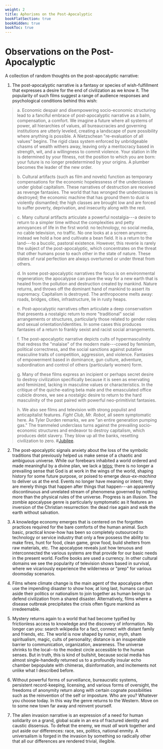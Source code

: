 ```yaml
---
weight: 2
title: Aphorisms on the Post-Apocalyptic
bookFlatSection: true
bookHidden: true
bookToc: true
---
```


# Observations on the Post-Apocalyptic

A collection of random thoughts on the post-apocalyptic narrative:

1. The post-apocalyptic narrative is a fantasy or species of wish-fulfillment that expresses a desire for the end of civilization as we know it. The popularity of such films suggest a range of audience responses and psychological conditions behind this wish:

>a. Economic despair and disempowering socio-economic structuring lead to a fanciful embrace of post-apocalyptic narrative as a balm, compensation, a comfort. We imagine a future where all systems of power, all hierarchies of values, all bureaucracies and governing institutions are utterly leveled, creating a landscape of pure possibility where anything is possible. A Nietzschean "re-evaluation of all values" begins. The rigid class system enforced by unbridgeable chasms of wealth withers away, leaving only a meritocracy based in strength, wit, and a willingness to commit violence. Your station in life is determined by your fitness, not the position to which you are born: your future is no longer predetermined by your origins. A plumber becomes the leader of the new order.   

>b. Cultural artifacts (such as film and novels) function as temporary compensations for the economic hopelessness of the underclasses under global capitalism. These narratives of destruction are received as revenge fantasies. The world that has wronged the underclasses is destroyed; the economic machine that has ground them to dust is violently dismantled; the high classes are brought low and are forced to suffer poverty, deprivation, and insecurity along with the rest. 

>c. Many cultural artifacts articulate a powerful nostalgia---a desire to return to a simpler time without the complexities and petty annoyances of life in the first world: no technology, no social media, no cable television, no traffic. No one looks at a screen anymore; instead we hold a hoe and cultivate a bean field. It is a return to the land---to a bucolic, pastoral existence. However, this reverie is rarely the subject of the post-apocalyptic, which concentrates on the threat that other humans pose to each other in the state of nature. These states of rural perfection are always overturned or under threat from others. 

>d. In some post-apocalyptic narratives the focus is on environmental regeneration; the apocalypse can pave the way for a new earth that is healed from the pollution and destruction created by mankind. Nature returns, and throws off the dominant hand of mankind to assert its supremacy. Capitalism is destroyed. The anthropocene melts away: roads, bridges, cities, infrastructure, lie in rusty heaps.

>e. Post-apocalyptic narratives often articulate a deep conservatism that presents a nostalgic return to more "traditional" social arrangements or structures, particularly those related to gender roles and sexual orientation/identities. In some cases this produces fantasies of a return to frankly sexist and racist social arrangements. 

>f. The post-apocalyptic narrative depicts cults of hypermasculinity that redress the "malaise" of the modern male---cowed by feminism, political correctness, and the social sanctions against putative masculine traits of competition, aggression, and violence. Fantasies of empowerment based in dominance, gun culture, adventure, subordination and control of others (particularly women) form.

>g. Many of these films express an incipient or perhaps secret desire to destroy civilization specifically because it is seen as enervating and feminized, lacking in masculine values or characteristics. In the critique of the quiche-eating beta male and the emasculated office cubicle drones, we see a nostalgic desire to return to the hard masculinity of the past paired with powerful neo-primitivist fantasies. 

>h. We also see films and television with strong populist and anticapitalist features. *Fight Club*, *Mr. Robot*, all seem symptomatic here. As Tyler Durden remarks, we are "an entire generation pumping gas." The trammeled underclass turns against the prevailing socio-economic structures and endeavor to destroy capitalism, which produces debt slavery. They blow up all the banks, resetting civilization to zero. #[Jubilee](https://en.wikipedia.org/wiki/Jubilee_(biblical)).  

2. The post-apocalyptic signals anxiety about the loss of the symbolic traditions that previously helped us make sense of a chaotic and ambiguous universe. While our forebears inhabited a world ordered and made meaningful by a divine plan, we lack a [telos](https://en.wikipedia.org/wiki/Telos_(philosophy)); there is no longer a prevailing sense that God is at work in the wings of the world, shaping history for some future purpose, or poised to emerge *deus-ex-machina* to deliver us at the end. Events no longer have meaning or intent; they are merely things that happen after things that happen---an apparently discontinuous and unrelated stream of phenomena governed by nothing more than the physical rules of the universe. Progress is an illusion. The zombie apocalypse genre is particularly symptomatic as it features an inversion of the Christian resurrection: the dead rise again and walk the earth without salvation. 


3. A knowledge economy emerges that is centered on the forgotten practices required for the bare comforts of the human animal. Such basic, practical know-how has been so completely outsourced to technology or service industry that only a few possess the ability to: make fires, hunt for food, clean game, grow food, build shelters from raw materials, etc. The apocalypse reveals just how tenuous and interconnected the various systems are that provide for our basic needs in the present world. Foxfire books are used a currency. In other cultural domains we see the popularity of television shows based in survival, where we vicariously experience the wilderness or "prep" for various doomsday scenarios. 

4. Films where climate change is the main agent of the apocalypse often use the impending disaster to show how, at long last, humans can put aside their politics or nationalism to join together as human beings to defend civilization from a shared disaster. Alternatively, films where a disease outbreak precipitates the crisis often figure mankind as irredeemable.  

5. Mystery returns again to a world that had become typified by frictionless access to knowledge and the discovery of information. No longer can you: search wikipedia for a fact, connect with distant family and friends, etc. The world is now shaped by rumor, myth, sham spiritualism, magic, cults of personality; distance is an insuperable barrier to communication, organization, awareness. The universe shrinks to the local--to the modest circle accessible to the human senses. But in truth, this is kind of bullshit, because social media has almost single-handedly returned us to a profoundly insular echo chamber bepopulate with chimeras, disinformation, and incitements not unlike what I described before.

6. Without powerful forms of surveillance, bureaucratic systems, persistent record-keeping, licensing, and various forms of oversight, the freedoms of anonymity return along with certain cognate possibilities such as the reinvention of the self or imposture. Who are you? Whatever you choose today. In this way the genre returns to the Western. Move on to some new town far away and reinvent yourself.

7. The alien invasion narrative is an expression of a need for human solidarity on a grand, global scale in an era of fractured identity and caustic dissensus. To defeat the enemy, we must *all* work together and put aside our differences: race, sex, politics, national enmity. A universalism is forged in the invasion by something so radically other that all our differences are rendered trivial, illegible. 




